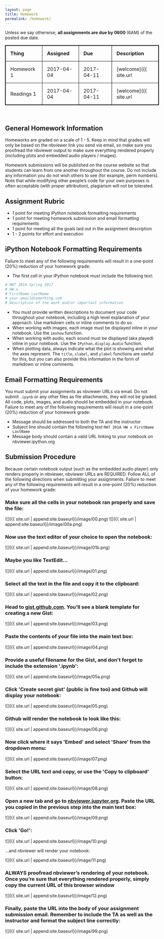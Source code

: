 ```yaml
---
layout: page
title: Homework
permalink: /homework/
---
```


<style>
table { border-collapse: collapse; }
table, th, td { border: 1px solid black; }
th, td { padding: 15px; text-align: left; }
</style>

Unless we say otherwise, **all assignments are due by 0600** (6AM) of the posted due date.

|   Thing    |  Assigned  |     Due    | Description |
|------------|------------|------------|-------------|
| Homework 1 | 2017-04-04 | 2017-04-11 | [welcome]({{ site.url | append:site.baseurl}}{% post_url 2017-04-04-welcome %}) |
| Readings 1 | 2017-04-04 | 2017-04-11 | [welcome]({{ site.url | append:site.baseurl}}{% post_url 2017-04-04-welcome %}) |

<br/>

## General Homework Information

Homeworks are graded on a scale of 1 - 5. Keep in mind that grades will only be based on the nbviewer link you send via email, so make sure you proofread the nbviewer output to make sure everything rendered properly (including plots and embedded audio players / images).

Homework submissions will be published on the course website so that students can learn from one another throughout the course. Do not include any information you do not wish others to see (for example, perm numbers). Note that while modifying other people’s code for your own purposes is often acceptable (with proper attribution), plagiarism will not be tolerated.


## Assignment Rubric

-	1 point for meeting iPython notebook formatting requirements
-	1 point for meeting homework submission and email formatting requirements
-	1 point for meeting all the goals laid out in the assignment description
-	1 - 2 points for effort and execution 


## iPython Notebook Formatting Requirements

Failure to meet any of the following requirements will result in a one-point (20%) reduction of your homework grade:

-	The first cell in your iPython notebook must include the following text:
```python
# MAT 201A Spring 2017
# HW x
# FirstName LastName
# your.email@something.com
# Description of the work and/or important information
```
-	You must provide written descriptions to document your code throughout your notebook, including a high level explanation of your approach. Use markdown cells or inline comments to do so.
-	When working with images, each image must be displayed inline in your notebook. Use the `imshow` function.
-	When working with audio, each sound must be displayed (aka played) inline in your notebook. Use the `IPython.display.Audio` function.
-	When plotting data, always indicate what the plot is showing and what the axes represent. The `title`, `xlabel`, and `ylabel` functions are useful for this, but you can also provide this information in the form of markdown or inline comments.


## Email Formatting Requirements

You must submit your assignments as nbviewer URLs via email. Do not submit `.ipynb` or any other files as file attachments, they will not be graded. All code, plots, images, and audio should be embedded in your notebook. Failure to meet any of the following requirements will result in a one-point (20%) reduction of your homework grade:

- Message should be addressed to both the TA and the instructor
- Subject line should contain the following text `MAT 201A HW x FirstName LastName`
- Message body should contain a valid URL linking to your notebook on nbviewer.ipython.org


## Submission Procedure

Because certain notebook output (such as the embedded audio player) only renders properly in nbviewer, nbviewer URLs are REQUIRED. Follow ALL of the following directions when submitting your assignments. Failure to meet any of the following requirements will result in a one-point (20%) reduction of your homework grade:

### Make sure all the cells in your notebook ran properly and save the file:

![]({{ site.url | append:site.baseurl}}/image/00.png)
![]({{ site.url | append:site.baseurl}}/image/00a.png)

### Now use the text editor of your choice to open the notebook:

![]({{ site.url | append:site.baseurl}}/image/01b.png)

### Maybe you like TextEdit...

![]({{ site.url | append:site.baseurl}}/image/01.png)

### Select all the text in the file and copy it to the clipboard:

![]({{ site.url | append:site.baseurl}}/image/02.png)

### Head to [gist.github.com](https://gist.github.com). You'll see a blank template for creating a new Gist: 

![]({{ site.url | append:site.baseurl}}/image/03.png)

### Paste the contents of your file into the main text box:

![]({{ site.url | append:site.baseurl}}/image/04.png)

### Provide a useful filename for the Gist, and don't forget to include the extension '.ipynb':

![]({{ site.url | append:site.baseurl}}/image/05a.png)

### Click 'Create secret gist' (public is fine too) and Github will display your notebook:

![]({{ site.url | append:site.baseurl}}/image/05.png)

### Github will render the notebook to look like this:

![]({{ site.url | append:site.baseurl}}/image/06.png)

### Now click where it says 'Embed' and select 'Share' from the dropdown menu:

![]({{ site.url | append:site.baseurl}}/image/07.png)

### Select the URL text and copy, or use the 'Copy to clipboard' button:

![]({{ site.url | append:site.baseurl}}/image/08.png)

### Open a new tab and go to [nbviewer.jupyter.org](http://nbviewer.jupyter.org). Paste the URL you copied in the previous step into the main text box:

![]({{ site.url | append:site.baseurl}}/image/09.png)

### Click 'Go!':

![]({{ site.url | append:site.baseurl}}/image/10.png)

...and nbviewer will render your notebook:

![]({{ site.url | append:site.baseurl}}/image/11.png)


### ALWAYS proofread nbviewer’s rendering of your notebook. Once you’re sure that everything rendered properly, simply copy the current URL of this browser window

![]({{ site.url | append:site.baseurl}}/image/12.png)

### Finally, paste the URL into the body of your assignment submission email. Remember to include the TA as well as the instructor and format the subject line correctly:

![]({{ site.url | append:site.baseurl}}/image/99.png)

